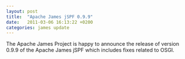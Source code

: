 ```yaml
---
layout: post
title:  "Apache James jSPF 0.9.9"
date:   2011-03-06 16:13:22 +0200
categories: james update
---
```


The Apache James Project is happy to announce the release of version 0.9.9 of the Apache James jSPF which includes fixes
related to OSGI.

[Read the release notes]: https://issues.apache.org/jira/secure/IssueNavigator.jspa?reset=true&amp;jqlQuery=project+%3D+JSPF+AND+fixVersion+%3D+%220.9.9%22+AND+status+%3D+Resolved+ORDER+BY+priority+DESC&amp;mode=hide




